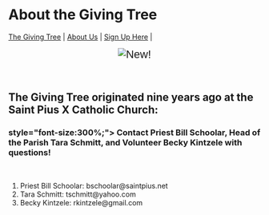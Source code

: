 <!DOCTYPE html>
# About the Giving Tree
<html>
<head>
<title>About the Giving Tree!</title>
</head>
<body>
<p></p>
 <nav>
  <a href="https://github.com/alexiskintzele/The-Giving-Tree/blob/main/README.md">The Giving Tree</a> |
  <a href="https://github.com/alexiskintzele/The-Giving-Tree/blob/About/README.md">About Us</a> |
  <a href="https://github.com/alexiskintzele/The-Giving-Tree/blob/deliver/README.md">Sign Up Here</a> |
</nav>
<p style="text-align: center;"><span style="font-size:22px;"><span style="font-family:arial,helvetica,sans-serif;"><img alt="New!" id="_x0000_i1025" src="new5.gif" /></span></span><strong><span style="font-size:36px;"><span style="font-family:courier new,courier,monospace;"></span></span></strong></p>

<p style="text-align: center;"></p>
<br />
  <h2>The Giving Tree originated nine years ago at the Saint Pius X Catholic Church:</h2>
  <h3>style="font-size:300%;"> Contact Priest Bill Schoolar, Head of the Parish Tara Schmitt, and Volunteer Becky Kintzele with questions!</h3>
<br />
   <ol>
  <li>Priest Bill Schoolar: bschoolar@saintpius.net</li>
  <li>Tara Schmitt: tschmitt@yahoo.com</li>
  <li>Becky Kintzele: rkintzele@gmail.com</li>
  </ol>
  </span></span><br />
  <br />
<br />
<!--[endif]--><o:p></o:p></p>
</blockquote>
</body>
<br />
<br />
<!--[endif]--><o:p></o:p></p>
</blockquote>
</body>
</html>
